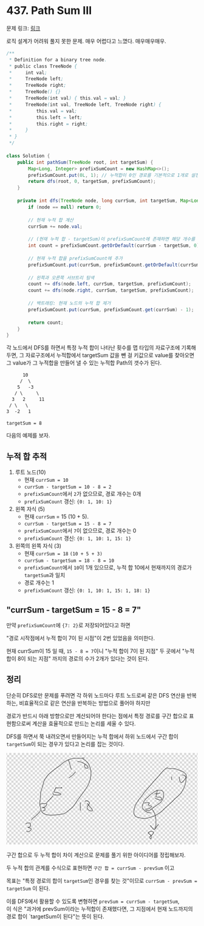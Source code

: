 # 437. Path Sum III

문제 링크: [링크](https://leetcode.com/problems/path-sum-iii/)

로직 설계가 어려워 풀지 못한 문제. 매우 어렵다고 느꼈다. 매우매우매우.

```java
/**
 * Definition for a binary tree node.
 * public class TreeNode {
 *     int val;
 *     TreeNode left;
 *     TreeNode right;
 *     TreeNode() {}
 *     TreeNode(int val) { this.val = val; }
 *     TreeNode(int val, TreeNode left, TreeNode right) {
 *         this.val = val;
 *         this.left = left;
 *         this.right = right;
 *     }
 * }
 */

class Solution {
    public int pathSum(TreeNode root, int targetSum) {
        Map<Long, Integer> prefixSumCount = new HashMap<>();
        prefixSumCount.put(0L, 1); // 누적합이 0인 경로를 기본적으로 1개로 설정
        return dfs(root, 0, targetSum, prefixSumCount);
    }

    private int dfs(TreeNode node, long currSum, int targetSum, Map<Long, Integer> prefixSumCount) {
        if (node == null) return 0;

        // 현재 누적 합 계산
        currSum += node.val;

        // (현재 누적 합 - targetSum)이 prefixSumCount에 존재하면 해당 개수를 결과에 추가
        int count = prefixSumCount.getOrDefault(currSum - targetSum, 0);

        // 현재 누적 합을 prefixSumCount에 추가
        prefixSumCount.put(currSum, prefixSumCount.getOrDefault(currSum, 0) + 1);

        // 왼쪽과 오른쪽 서브트리 탐색
        count += dfs(node.left, currSum, targetSum, prefixSumCount);
        count += dfs(node.right, currSum, targetSum, prefixSumCount);

        // 백트래킹: 현재 노드의 누적 합 제거
        prefixSumCount.put(currSum, prefixSumCount.get(currSum) - 1);

        return count;
    }
}
```

각 노드에서 DFS를 하면서 특정 누적 합이 나타난 횟수를 맵 타입의 자료구조에 기록해두면, 그 자료구조에서 누적합에서 targetSum 값을 뺀 걸 키값으로 value를 찾아오면 그 value가 그 누적합을 만들어 낼 수 있는 누적합 Path의 갯수가 된다.
```
      10
     /  \
    5   -3
   / \     \
  3   2     11
 / \   \
3  -2   1
```
`targetSum = 8`

다음의 예제를 보자. 

## 누적 합 추적

1. 루트 노드(10)
    - 현재 `currSum = 10`
    - `currSum - targetSum = 10 - 8 = 2`
    - `prefixSumCount`에서 `2`가 없으므로, 경로 개수는 0개
    - `prefixSumCount` 갱신: `{0: 1, 10: 1}`
2. 왼쪽 자식 (5)
   - 현재 `currSum` = 15 (10 + 5). 
   - `currSum - targetSum = 15 - 8 = 7` 
   - `prefixSumCount`에서 `7`이 없으므로, 경로 개수는 0 
   - `prefixSumCount` 갱신: `{0: 1, 10: 1, 15: 1}` 
3. 왼쪽의 왼쪽 자식 (3)
   - 현재 `currSum = 18` `(10 + 5 + 3)` 
   - `currSum - targetSum = 18 - 8 = 10` 
   - `prefixSumCount`에서 `10`이 1개 있으므로, 누적 합 10에서 현재까지의 경로가 `targetSum`과 일치 
   - 경로 개수는 1
   - `prefixSumCount` 갱신: `{0: 1, 10: 1, 15: 1, 18: 1}`

## "currSum - targetSum = 15 - 8 = 7"

만약 `prefixSumCount`에 `{7: 2}`로 저장되어있다고 하면

"경로 시작점에서 누적 합이 7이 된 시점"이 2번 있었음을 의미한다.

현재 currSum이 15 일 때, `15 - 8 = 7`이니 "누적 합이 7이 된 지점" 두 곳에서 "누적 합이 8이 되는 지점" 까지의 경로의 수가 2개가 있다는 것이 된다.

## 정리

단순히 DFS로만 문제를 푸려면 각 하위 노드마다 루트 노드로써 같은 DFS 연산을 반복하는, 비효율적으로 같은 연산을 반복하는 방법으로 풀어야 하지만 

경로가 반드시 아래 방향으로만 계산되어야 한다는 점에서 특정 경로를 구간 합으로 표현함으로써 계산을 효율적으로 만드는 논리를 세울 수 있다.

DFS를 하면서 쭉 내려오면서 만들어지는 누적 합에서 하위 노드에서 구간 합이 `targetSum`이 되는 경우가 있다고 논리를 잡는 것이다.

![img.png](img.png)

구간 합으로 두 누적 합이 차이 계산으로 문제를 풀기 위한 아이디어를 정립해보자.

두 누적 합의 관계를 수식으로 표현하면 `구간 합 = currSum - prevSum` 이고

목표는 "특정 경로의 합이 `targetSum`인 경우를 찾는 것"이므로 `currSum - prevSum = targetSum` 이 된다.

이를 DFS에서 활용할 수 있도록 변형하면 `prevSum = currSum - targetSum`,  
이 식은 "과거에 prevSum이라는 누적합이 존재했다면, 그 지점에서 현재 노드까지의 경로 합이 `targetSum이 된다"는 뜻이 된다.
